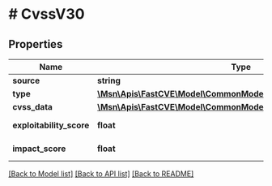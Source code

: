 # # CvssV30

## Properties

Name | Type | Description | Notes
------------ | ------------- | ------------- | -------------
**source** | **string** |  |
**type** | [**\Msn\Apis\FastCVE\Model\CommonModelsCveType**](CommonModelsCveType.md) |  |
**cvss_data** | [**\Msn\Apis\FastCVE\Model\CommonModelsCvssV30CveCvssDataModel**](CommonModelsCvssV30CveCvssDataModel.md) |  |
**exploitability_score** | **float** | CVSS subscore. | [optional]
**impact_score** | **float** | CVSS subscore. | [optional]

[[Back to Model list]](../../README.md#models) [[Back to API list]](../../README.md#endpoints) [[Back to README]](../../README.md)
